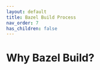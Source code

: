 ```yaml
---
layout: default
title: Bazel Build Process
nav_order: 7
has_children: false
---
```


# Why Bazel Build?
